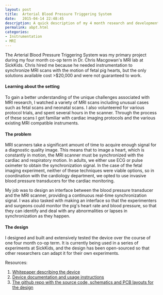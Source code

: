 ```yaml
---
layout: post
title:  Arterial Blood Pressure Triggering System
date:   2015-04-14 22:48:45
description: A quick description of my 4 month research and development project at SickKids Hospital.
permalink: abpt.html
categories:
- Instrumentation
- MRI
---
```


The Arterial Blood Pressure Triggering System was my primary project during my four month co-op term in Dr. Chris Macgowan's MRI lab at SickKids. Chris hired me because he needed instrumentation to synchronize MRI scans with the motion of fetal pig hearts, but the only solutions available cost >$20,000 and were not guaranteed to work.

#### Learning about the setting

To gain a better understanding of the unique challenges associated with MRI research, I watched a variety of MRI scans including unusual cases such as fetal scans and neonatal scans. I also volunteered for various protocol trials, and spent several hours in the scanner. Through the process of these scans I got familiar with cardiac imaging protocols and the various existing MRI compatible instruments.

#### The problem

MRI scanners take a significant amount of time to acquire enough signal for a diagnostic quality image. This means that to image a heart, which is constantly in motion, the MRI scanner must be synchronized with the cardiac and respiratory motion. In adults, we either use ECG or pulse oximeter to obtain the synchronization signal. In the case of the fetal imaging experiment, neither of these techniques were viable options, so in coordination with the cardiology department, we opted to use invasive blood pressure transducers for the cardiac monitoring. 

My job was to design an interface between the blood pressure transducer and the MRI scanner, providing a continuous real-time synchronization signal. I was also tasked with making an interface so that the experimenters and surgeons could monitor the pig's heart rate and blood pressure, so that they can identify and deal with any abnormalities or lapses in synchronization as they happen.

#### The design

I designed and built and extensively tested the device over the course of one four month co-op term. It is currently being used in a series of experiments at SickKids, and the design has been open-sourced so that other researchers can adapt it for their own experiments.

Resources:

1. <a href="{{ '/assets/jabradsh-SYDEWRPT300.pdf' | prepend: site.baseurl | prepend: site.url }}">Whitepaper describing the device</a>
2. [Device documentation and usage instructions](http://joshbradshaw.ca/Arterial-BP-MRI-Triggering-Unit/)
3. [The github repo with the source code, schematics and PCB layouts for the design](https://github.com/JoshBradshaw/Arterial-BP-MRI-Triggering-Unit)